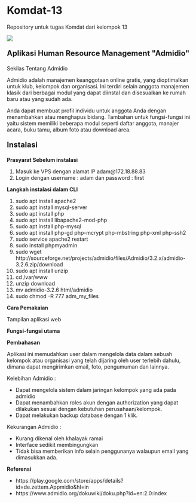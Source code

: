 # Komdat-13
Repository untuk tugas Komdat dari kelompok 13

<img src="https://github.com/mnaufalfm/Komdat-13/blob/master/pic/logo.PNG" />
<p style="font-size:20px"><b>Aplikasi Human Resource Management "Admidio"</b></p>

<p style="font-size:14px">Sekilas Tentang Admidio</p>
<p>Admidio adalah manajemen keanggotaan online gratis, yang dioptimalkan untuk klub, kelompok dan organisasi. Ini terdiri selain anggota manajemen klasik dari berbagai modul yang dapat diinstal dan disesuaikan ke rumah baru atau yang sudah ada.</p>

<p>Anda dapat membuat profil individu untuk anggota Anda dengan menambahkan atau menghapus bidang. Tambahan untuk fungsi-fungsi ini yaitu sistem memiliki beberapa modul seperti daftar anggota, manajer acara, buku tamu, album foto atau download area.</p>

<p style="font-size:20px"><b>Instalasi</b></p>
<p style="font-size:14px"><b>Prasyarat Sebelum instalasi</b></p>
<ol>
<li>Masuk ke VPS dengan alamat IP adam@172.18.88.83</li>
<li>Login dengan username : adam  dan password : first</li>
</ol>
<b>Langkah instalasi dalam CLI</b>
<ol>
<li>sudo apt install apache2</li>
<li>sudo apt install mysql-server</li>
<li>sudo apt install php</li>
<li>sudo apt install libapache2-mod-php</li>
<li>sudo apt install php-mysql</li>
<li>sudo apt install php-gd php-mcrypt php-mbstring php-xml php-ssh2</li>
<li>sudo service apache2 restart</li>
<li>sudo install phpmyadmin</li>
<li>sudo wget http://sourceforge.net/projects/admidio/files/Admidio/3.2.x/admidio-3.2.6.zip/download</li>
<li>sudo apt install unzip</li>
<li>cd /var/www</li>
<li>unzip download</li>
<li>mv admidio-3.2.6 html/admidio</li>
<li>sudo chmod -R 777 adm_my_files</li>
</ol>

<b>Cara Pemakaian</b>
<p>Tampilan aplikasi web</p>


<p><b>Fungsi-fungsi utama</b></p>





<b>Pembahasan</b>
<p>Aplikasi ini memudahkan user dalam mengelola data dalam sebuah kelompok atau organisasi yang 
telah dijaring oleh user terlebih dahulu, dimana dapat mengirimkan email, foto, pengumuman dan lainnya.<p>

Kelebihan Admidio :
<ul>
<li>Dapat mengelola sistem dalam jaringan kelompok yang ada pada admidio</li>
<li>Dapat menambahkan roles akun dengan authorization yang dapat dilakukan sesuai dengan kebutuhan perusahaan/kelompok.</li>
<li>Dapat melakukan backup database dengan 1 klik.</li>
</ul>

Kekurangan Admidio :
<ul>
<li>Kurang dikenal oleh khalayak ramai</li>
<li>Interface sedikit membingungkan</li>
<li>Tidak bisa memberikan info selain penggunanya walaupun email yang dimasukkan ada.</li>
</ul>

<b>Referensi</b>
<ul>
<li>https://play.google.com/store/apps/details?id=de.zettem.Appmidio&hl=in</li>
<li>https://www.admidio.org/dokuwiki/doku.php?id=en:2.0:index</li>
</ul>


